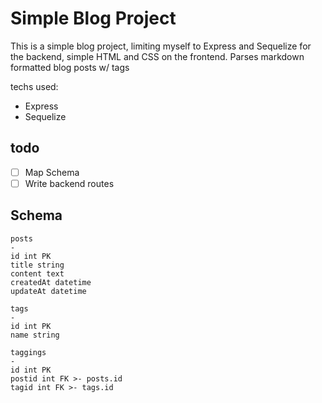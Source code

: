 # Simple Blog Project

This is a simple blog project, limiting myself to Express and Sequelize for the
backend, simple HTML and CSS on the frontend. Parses markdown formatted blog
posts w/ tags

techs used:
- Express
- Sequelize

## todo
- [ ] Map Schema
- [ ] Write backend routes

## Schema
```
posts
-
id int PK
title string
content text
createdAt datetime
updateAt datetime

tags
-
id int PK
name string

taggings
-
id int PK
postid int FK >- posts.id
tagid int FK >- tags.id
```
